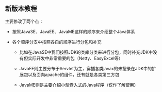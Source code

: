 ## 新版本教程


主要修改了两个点：

- 按照JavaSE、JavaEE、JavaME这样的顺序来介绍整个Java体系

- 各个顺序分支中按照各自的顺序进行分包和补充

    - 比如在JavaSE中我们按照JDK的类库分类来进行分包，同时补充JDK中没有但实际开发中非常重要的包（Netty、EasyExcel等）
    
    - JavaEE则主要分布于Servlet为主，穿插各类javax的未搜录在JDK中的扩展包以及面向apache的组件，还有就是各类第三方包
    
    - JavaME则是主要介绍小型嵌入式的Java程序（仅作了解使用）